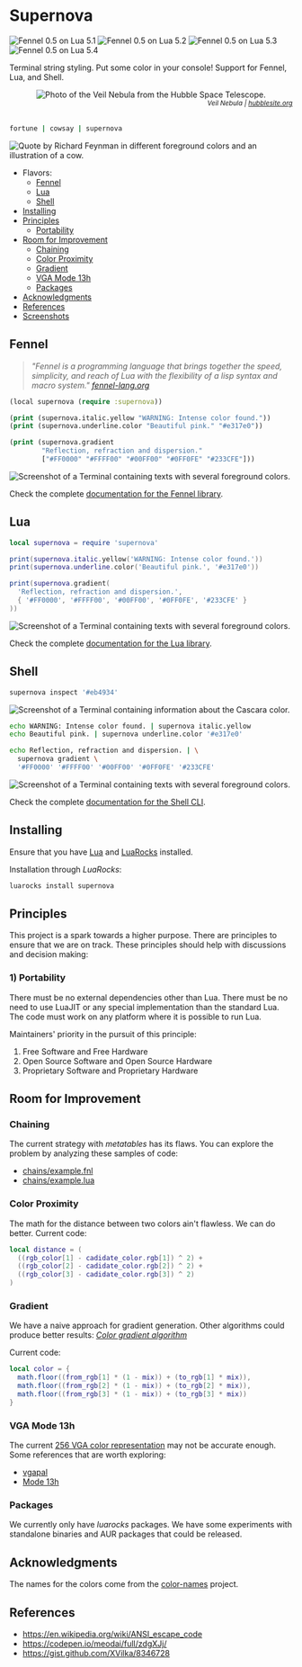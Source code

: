 # Supernova

![Fennel 0.5 on Lua 5.1](https://github.com/gbaptista/supernova/workflows/Fennel%200.5%20on%20Lua%205.1/badge.svg) ![Fennel 0.5 on Lua 5.2](https://github.com/gbaptista/supernova/workflows/Fennel%200.5%20on%20Lua%205.2/badge.svg) ![Fennel 0.5 on Lua 5.3](https://github.com/gbaptista/supernova/workflows/Fennel%200.5%20on%20Lua%205.3/badge.svg) ![Fennel 0.5 on Lua 5.4](https://github.com/gbaptista/supernova/workflows/Fennel%200.5%20on%20Lua%205.4/badge.svg)

Terminal string styling. Put some color in your console! Support for Fennel, Lua, and Shell.

<div align="center">
  <img alt="Photo of the Veil Nebula from the Hubble Space Telescope." src="https://github.com/gbaptista/supernova/blob/master/images/header.png">
</div>
<div align="right">
  <small><em>
    Veil Nebula | <a href="https://hubblesite.org/contents/media/images/2007/30/2167-Image.html">hubblesite.org</a>
  </em></small>
  <br><br>
</div>

```bash
fortune | cowsay | supernova
```

![Quote by Richard Feynman in different foreground colors and an illustration of a cow.](https://github.com/gbaptista/supernova/blob/master/images/rainbow.png)

- Flavors:
  - [Fennel](#fennel)
  - [Lua](#lua)
  - [Shell](#shell)
- [Installing](#installing)
- [Principles](#principles)
  - [Portability](#1-portability)
- [Room for Improvement](#room-for-improvement)
  - [Chaining](#room-for-improvement)
  - [Color Proximity](#color-proximity)
  - [Gradient](#gradient)
  - [VGA Mode 13h](#vga-mode-13h)
  - [Packages](#packages)
- [Acknowledgments](#acknowledgments)
- [References](#references)
- [Screenshots](#screenshots)

## Fennel

> _"Fennel is a programming language that brings together the speed, simplicity, and reach of Lua with the flexibility of a lisp syntax and macro system." [fennel-lang.org](https://fennel-lang.org)_

```clj
(local supernova (require :supernova))

(print (supernova.italic.yellow "WARNING: Intense color found."))
(print (supernova.underline.color "Beautiful pink." "#e317e0"))

(print (supernova.gradient
        "Reflection, refraction and dispersion."
        ["#FF0000" "#FFFF00" "#00FF00" "#0FF0FE" "#233CFE"]))
```

![Screenshot of a Terminal containing texts with several foreground colors.](https://github.com/gbaptista/supernova/blob/master/images/demo.png)

Check the complete [documentation for the Fennel library](https://github.com/gbaptista/supernova/blob/master/README-Fennel.md).

## Lua

```lua
local supernova = require 'supernova'

print(supernova.italic.yellow('WARNING: Intense color found.'))
print(supernova.underline.color('Beautiful pink.', '#e317e0'))

print(supernova.gradient(
  'Reflection, refraction and dispersion.',
  { '#FF0000', '#FFFF00', '#00FF00', '#0FF0FE', '#233CFE' }
))
```

![Screenshot of a Terminal containing texts with several foreground colors.](https://github.com/gbaptista/supernova/blob/master/images/demo.png)

Check the complete [documentation for the Lua library](https://github.com/gbaptista/supernova/blob/master/README-Lua.md).

## Shell

```bash
supernova inspect '#eb4934'
```

![Screenshot of a Terminal containing information about the Cascara color.](https://github.com/gbaptista/supernova/blob/master/images/inspect.png)

```bash
echo WARNING: Intense color found. | supernova italic.yellow
echo Beautiful pink. | supernova underline.color '#e317e0'

echo Reflection, refraction and dispersion. | \
  supernova gradient \
  '#FF0000' '#FFFF00' '#00FF00' '#0FF0FE' '#233CFE'
```

![Screenshot of a Terminal containing texts with several foreground colors.](https://github.com/gbaptista/supernova/blob/master/images/demo.png)

Check the complete [documentation for the Shell CLI](https://github.com/gbaptista/supernova/blob/master/README-Shell.md).

## Installing

Ensure that you have [Lua](https://www.lua.org/start.html) and [LuaRocks](https://github.com/luarocks/luarocks/wiki/Download) installed.

Installation through _LuaRocks_:

```bash
luarocks install supernova
```

## Principles

This project is a spark towards a higher purpose. There are principles to ensure that we are on track. These principles should help with discussions and decision making:

### 1) Portability

There must be no external dependencies other than Lua. There must be no need to use LuaJIT or any special implementation than the standard Lua. The code must work on any platform where it is possible to run Lua.

Maintainers' priority in the pursuit of this principle:

1) Free Software and Free Hardware
2) Open Source Software and Open Source Hardware
3) Proprietary Software and Proprietary Hardware

## Room for Improvement

### Chaining

The current strategy with _metatables_ has its flaws. You can explore the problem by analyzing these samples of code:

- [chains/example.fnl](https://git.sr.ht/~gbaptista/shortcodes/tree/master/chains/example.fnl)
- [chains/example.lua](https://git.sr.ht/~gbaptista/shortcodes/tree/master/chains/example.lua)

### Color Proximity

The math for the distance between two colors ain't flawless. We can do better. Current code:

```lua
local distance = (
  ((rgb_color[1] - cadidate_color.rgb[1]) ^ 2) +
  ((rgb_color[2] - cadidate_color.rgb[2]) ^ 2) +
  ((rgb_color[3] - cadidate_color.rgb[3]) ^ 2)
)
```

### Gradient

We have a naive approach for gradient generation. Other algorithms could produce better results: [_Color gradient algorithm_](https://stackoverflow.com/questions/22607043/color-gradient-algorithm)

Current code:
```lua
local color = {
  math.floor((from_rgb[1] * (1 - mix)) + (to_rgb[1] * mix)),
  math.floor((from_rgb[2] * (1 - mix)) + (to_rgb[2] * mix)),
  math.floor((from_rgb[3] * (1 - mix)) + (to_rgb[3] * mix))
}
```

### VGA Mode 13h

The current [256 VGA color representation](https://github.com/gbaptista/supernova/blob/master/supernova/core/reductor/256_vga.lua) may not be accurate enough. Some references that are worth exploring:
- [vgapal](https://github.com/canidlogic/vgapal)
- [Mode 13h](https://en.wikipedia.org/wiki/Mode_13h)

### Packages

We currently only have _luarocks_ packages. We have some experiments with standalone binaries and AUR packages that could be released.

## Acknowledgments

The names for the colors come from the [color-names](https://github.com/meodai/color-names) project.


## References
- https://en.wikipedia.org/wiki/ANSI_escape_code
- https://codepen.io/meodai/full/zdgXJj/
- https://gist.github.com/XVilka/8346728
